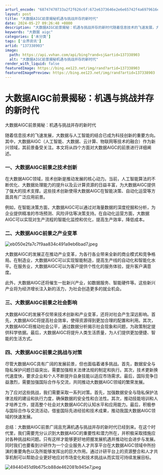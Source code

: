 ```yaml
---
arturl_encode: "68747470733a2f2f626c6f:672e6373646e2e6e65742f4a6979616e5f7869616f6261692f:61727469636c652f64657461696c732f313337333338393033"
layout: post
title: "大数据AIGC前景揭秘机遇与挑战并存的新时代"
date: 2024-05-27 09:26:48 +0800
description: "大数据AIGC前景揭秘：机遇与挑战并存的新时代随着信息技术的飞速发展，大数据与人工智能的结合已成为科"
keywords: "大数据 aigc"
categories: ['未分类']
tags: ['业界资讯']
artid: "137338903"
image:
  path: https://api.vvhan.com/api/bing?rand=sj&artid=137338903
  alt: "大数据AIGC前景揭秘机遇与挑战并存的新时代"
render_with_liquid: false
featuredImage: https://bing.ee123.net/img/rand?artid=137338903
featuredImagePreview: https://bing.ee123.net/img/rand?artid=137338903
---
```


# 大数据AIGC前景揭秘：机遇与挑战并存的新时代

大数据AIGC前景揭秘：机遇与挑战并存的新时代

随着信息技术的飞速发展，大数据与人工智能的结合已成为科技创新的重要方向。其中，大数据AIGC（人工智能、大数据、云计算、物联网等技术的融合）作为新兴领域，其前景备受关注。本文将从四个方面对大数据AIGC的前景进行详细阐述。

### 一、大数据AIGC前景之技术创新

在大数据AIGC领域，技术创新是推动发展的核心动力。当前，人工智能算法的不断优化、大数据处理能力的提升以及云计算资源的日益丰富，为大数据AIGC提供了强大的技术支撑。这些技术创新使得大数据AIGC在智能决策、自动化运营等方面具有广泛应用前景。

例如，在智能决策方面，大数据AIGC可以通过对海量数据的深度挖掘和分析，为企业提供精准的市场预测、风险评估等决策支持。在自动化运营方面，大数据AIGC可以实现对生产流程的智能化监控和优化，提高生产效率，降低成本。

### 二、大数据AIGC前景之产业变革

![eb050e2fa7c7f9aa834c491a9eb6bad7.jpeg](https://i-blog.csdnimg.cn/blog_migrate/142d09ea60702b17a7f64d6d3f1aaaa8.jpeg)

大数据AIGC的发展正在推动产业变革，为各行各业带来全新的商业模式和竞争格局。在制造业，大数据AIGC可以实现智能制造，提高生产线的自动化和智能化水平。在服务业，大数据AIGC可以为客户提供个性化的服务体验，提升客户满意度。

此外，大数据AIGC还将催生一批新兴产业，如数据服务、智能硬件等。这些新兴产业将为经济增长注入新的活力，为社会创造更多的就业机会。

### 三、大数据AIGC前景之社会影响

大数据AIGC的发展不仅带来技术创新和产业变革，还将对社会产生深远影响。首先，大数据AIGC将提高社会效率，使得资源得到更加合理的配置和利用。其次，大数据AIGC将推动社会公平，通过数据分析揭示社会现象和问题，为政策制定提供科学依据。最后，大数据AIGC将提升人类生活质量，为人们提供更加便捷、智能的生活方式。

### 四、大数据AIGC前景之挑战与对策

尽管大数据AIGC具有广阔的发展前景，但也面临着诸多挑战。首先，数据安全与隐私保护问题日益突出，需要加强相关法律法规的制定和执行。其次，技术更新换代速度快，要求企业和个人不断提升自身技能以适应市场需求。最后，国际竞争日益激烈，需要加强国际合作与交流，共同推动大数据AIGC领域的繁荣发展。

为了应对这些挑战，我们需要采取一系列对策。首先，加强数据安全与隐私保护法律法规的建设和执行力度，确保数据的安全性和合法性。其次，推动技能培训和人才培养工作，提高整个社会对大数据AIGC的认知水平和应用能力。最后，积极参与国际合作与交流活动，借鉴国际先进经验和技术成果，推动我国大数据AIGC领域的快速发展。

总结：大数据AIGC前景广阔且充满机遇与挑战并存的新时代已经到来。在这个时代里，我们需要充分认识到大数据AIGC的重要性和潜力所在，并积极采取措施应对各种挑战和问题。只有这样才能够更好地把握发展机遇并推动社会进步与发展。同时我们也要看到计研作为一个企业服务人才共享平台在大数据AIGC领域中所扮演的重要角色以及所能够发挥出的巨大作用。通过计研平台上的资源整合和人才共享机制可以帮助企业更好地应对市场变化和技术挑战从而实现可持续发展目标。

![49440451d9b675cb88de462081b945e7.jpeg](https://i-blog.csdnimg.cn/blog_migrate/9762d941d68bafc29dbaab2fc291d633.jpeg)
